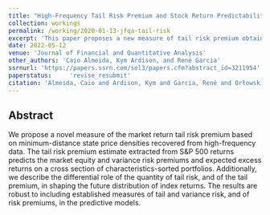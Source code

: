 ```yaml
---
title: "High-Frequency Tail Risk Premium and Stock Return Predictability"
collection: workings
permalink: /working/2020-01-13-jfqa-tail-risk
excerpt: 'This paper proposes a new measure of tail risk premium obtained from high-frequency stock returns. Risk adjustment is based on a nonparametric estimation of the state price density that tilts the return distribution to satisfy the Euler equation. Empirically, our daily tail risk premium factor extracted from intra-day S\&amp;P 500 returns consistently forecasts the future distribution of market returns, including the mean, higher moments and a large range of quantiles. Among established benchmark measures of tail and variance risk, it appears as the most significant predictor for expected returns on a cross-section of characteristic-based portfolios. Moreover, it is also a robust predictor of the variance risk premia suggesting that investors&apos; aversion to downside risk is also an important determinant of risk premium in high frequency markets.'
date: 2022-05-12
venue: 'Journal of Financial and Quantitative Analysis'
other_authors: 'Caio Almeida, Kym Ardison, and René Garcia'
ssrnurl: 'https://papers.ssrn.com/sol3/papers.cfm?abstract_id=3211954'
paperstatus:	 'revise_resubmit'
citation: 'Almeida, Caio and Ardison, Kym and Garcia, René and Orłowski, Piotr, High-Frequency Tail Risk Premium and Stock Return Predictability (March 20, 2022). Available at SSRN: https://ssrn.com/abstract=3211954 or http://dx.doi.org/10.2139/ssrn.3211954'
---
```

## Abstract

We propose a novel measure of the market return tail risk premium based on minimum-distance state price densities recovered from high-frequency data. The tail risk premium estimate extracted from S&amp;P 500 returns predicts the market equity and variance risk premiums and expected excess returns on a cross section of characteristics-sorted portfolios. Additionally, we describe the differential role of the quantity of tail risk, and of the tail premium, in shaping the future distribution of index returns. The results are robust to including established measures of tail and variance risk, and of risk premiums, in the predictive models.
